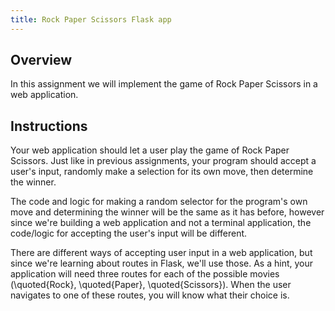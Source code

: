 ```yaml
---
title: Rock Paper Scissors Flask app
---
```


## Overview

In this assignment we will implement the game of Rock Paper Scissors in a web
application.

## Instructions

Your web application should let a user play the game of Rock Paper Scissors.
Just like in previous assignments, your program should accept a user's input,
randomly make a selection for its own move, then determine the winner.

The code and logic for making a random selector for the program's own move and
determining the winner will be the same as it has before, however since we're
building a web application and not a terminal application, the code/logic for
accepting the user's input will be different.

There are different ways of accepting user input in a web application, but
since we're learning about routes in Flask, we'll use those. As a hint, your
application will need three routes for each of the possible movies
(\quoted{Rock}, \quoted{Paper}, \quoted{Scissors}). When the user navigates to
one of these routes, you will know what their choice is.
